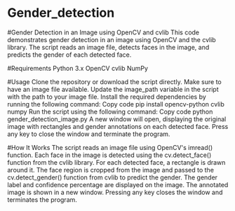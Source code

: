 # Gender_detection
#Gender Detection in an Image using OpenCV and cvlib
This code demonstrates gender detection in an image using OpenCV and the cvlib library. The script reads an image file, detects faces in the image, and predicts the gender of each detected face.

#Requirements
Python 3.x
OpenCV
cvlib
NumPy

#Usage
Clone the repository or download the script directly.
Make sure to have an image file available.
Update the image_path variable in the script with the path to your image file.
Install the required dependencies by running the following command:
Copy code
pip install opencv-python cvlib numpy
Run the script using the following command:
Copy code
python gender_detection_image.py
A new window will open, displaying the original image with rectangles and gender annotations on each detected face.
Press any key to close the window and terminate the program.

#How It Works
The script reads an image file using OpenCV's imread() function.
Each face in the image is detected using the cv.detect_face() function from the cvlib library.
For each detected face, a rectangle is drawn around it.
The face region is cropped from the image and passed to the cv.detect_gender() function from cvlib to predict the gender.
The gender label and confidence percentage are displayed on the image.
The annotated image is shown in a new window.
Pressing any key closes the window and terminates the program.
